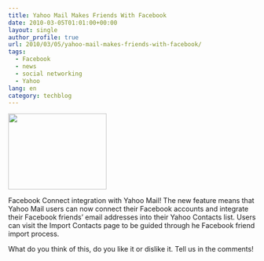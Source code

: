 ```yaml
---
title: Yahoo Mail Makes Friends With Facebook
date: 2010-03-05T01:01:00+00:00
layout: single
author_profile: true
url: 2010/03/05/yahoo-mail-makes-friends-with-facebook/
tags:
  - Facebook
  - news
  - social networking
  - Yahoo
lang: en
category: techblog
---
```

<div>
  <a href="http://3.bp.blogspot.com/_vaUVXcmC3OI/S5BQ5m3qGZI/AAAAAAAABJ0/SJGzHPSlbio/s1600-h/4120116516_290bb04577.jpg" imageanchor="1"><img border="0" height="155" src="http://3.bp.blogspot.com/_vaUVXcmC3OI/S5BQ5m3qGZI/AAAAAAAABJ0/SJGzHPSlbio/s200/4120116516_290bb04577.jpg" width="200" /></a>
</div>

Facebook Connect integration with Yahoo Mail! The new feature means that Yahoo Mail users can now connect their Facebook accounts and integrate their Facebook friends’ email addresses into their Yahoo Contacts list. Users can visit the Import Contacts page to be guided through he Facebook friend import process.

What do you think of this, do you like it or dislike it. Tell us in the comments!